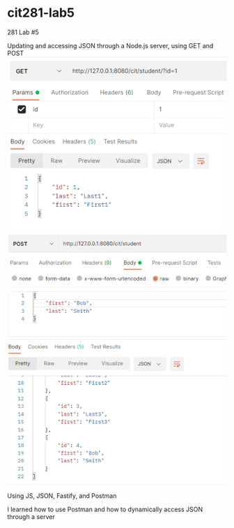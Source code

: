 # cit281-lab5
281 Lab #5

Updating and accessing JSON through a Node.js server, using GET and POST
![image](https://github.com/UO-CIT-sshina/cit281-lab5/blob/main/SingleStudent.png?raw=true)
![image](https://github.com/UO-CIT-sshina/cit281-lab5/blob/main/StudentPost.png?raw=true)

Using JS, JSON, Fastify, and Postman

I learned how to use Postman and how to dynamically access JSON through a server
